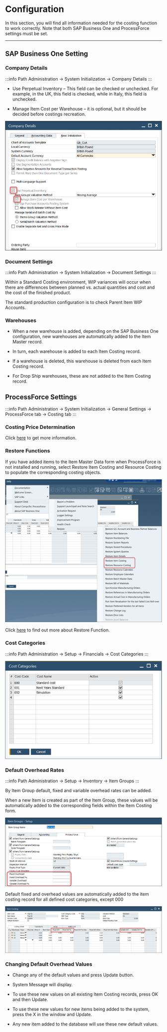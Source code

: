 # Configuration

In this section, you will find all information needed for the costing function to work correctly. Note that both SAP Business One and ProcessForce settings must be set.

---

## SAP Business One Setting

### Company Details

:::info Path
Administration → System Initialization → Company Details
:::

- Use Perpetual Inventory – This field can be checked or unchecked. For example, in the UK, this field is checked, while in Italy, this field is unchecked.

- Manage Item Cost per Warehouse – it is optional, but it should be decided before costings recreation.

![company Details](./media/company-details.png)

### Document Settings

:::info Path
Administration → System Initialization → Document Settings
:::

Within a Standard Costing environment, WIP variances will occur when there are differences between planned vs. actual quantities and cost and the cost of the finished product.

The standard production configuration is to check Parent Item WIP Accounts.

### Warehouses

- When a new warehouse is added, depending on the SAP Business One configuration, new warehouses are automatically added to the Item Master record.

- In turn, each warehouse is added to each Item Costing record.

- If a warehouse is deleted, this warehouse is deleted from each Item Costing record.

- For Drop Ship warehouses, these are not added to the Item Costing record.

## ProcessForce Settings

:::info Path
Administration → System Initialization → General Settings → ProcessForce tab → Costing tab
:::

### Costing Price Determination

Click [here](./../costing-material-and-resources.md) to get more information.

### Restore Functions

If you have added items to the Item Master Data form when ProcessForce is not installed and running, select Restore Item Costing and Resource Costing to populate the corresponding costing objects.

![Restore Functions](./media/restore-costing.png)

Click [here](./../../system-initialzation/data-restore.md) to find out more about Restore Function.

### Cost Categories

:::info Path
Administration → Setup → Financials → Cost Categories
:::

![Cost Categories](./media/cost-categories.png)

### Default Overhead Rates

:::info Path
Administration → Setup → Inventory → Item Groups
:::

By Item Group default, fixed and variable overhead rates can be added.

When a new Item is created as part of the Item Group, these values will be automatically added to the corresponding fields within the Item Costing form.

![Overheads](./media/overheads.png)

Default fixed and overhead values are automatically added to the item costing record for all defined cost categories, except 000 

![Item Costing Overheads](./media/item-costing-overheads.png)

### Changing Default Overhead Values

- Change any of the default values and press Update button.

- System Message will display.

- To use these new values on all existing Item Costing records, press OK and then Update.

- To use these new values for new items being added to the system, press the X in the window and Update.

- Any new item added to the database will use these new default values.
